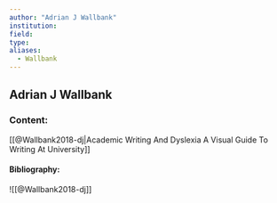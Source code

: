 ```yaml
---
author: "Adrian J Wallbank"
institution:
field:
type:
aliases:
  - Wallbank
---
```


## Adrian J Wallbank

### Content:
[[@Wallbank2018-dj|Academic Writing And Dyslexia A Visual Guide To Writing At University]]

#### Bibliography:

![[@Wallbank2018-dj]]